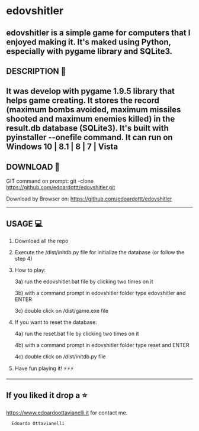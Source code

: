 # edovshitler
edovshitler is a simple game for computers that I enjoyed making it. It's maked using Python, especially with pygame library and SQLite3.
--------------------------
DESCRIPTION :mega:
--------------------------
It was develop with pygame 1.9.5 library that helps game creating. It stores the record (maximum bombs avoided, maximum missiles shooted and maximum enemies killed) in the result.db database (SQLite3). It's built with pyinstaller --onefile command.
It can run on Windows 10 | 8.1 | 8 | 7 | Vista
--------------------------
DOWNLOAD :satellite:
--------------------------

GIT command on prompt: git -clone https://github.com/edoardottt/edovshitler.git

Download by Browser on: https://github.com/edoardottt/edovshitler

--------------------------
USAGE :computer:
--------------------------
1) Download all the repo

2) Execute the /dist/initdb.py file for initialize the database (or follow the step 4)

3) How to play: 

      3a) run the edovshitler.bat file by clicking two times on it
      
      3b) with a command prompt in edovshitler folder type edovshitler and ENTER
      
      3c) double click on /dist/game.exe file
      
4) If you want to reset the database:

      4a) run the reset.bat file by clicking two times on it
      
      4b) with a command prompt in edovshitler folder type reset and ENTER
      
      4c) double click on /dist/initdb.py file
      
5) Have fun playing it!
:zap::zap::zap:
--------------------------
If you liked it drop a :star:
--------------------------

https://www.edoardoottavianelli.it for contact me.


      Edoardo Ottavianelli
